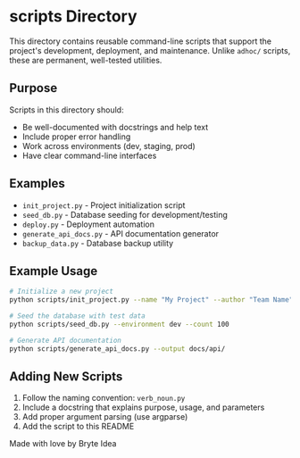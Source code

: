 # scripts Directory

This directory contains reusable command-line scripts that support the project's development, deployment, and maintenance. Unlike `adhoc/` scripts, these are permanent, well-tested utilities.

## Purpose
Scripts in this directory should:
- Be well-documented with docstrings and help text
- Include proper error handling
- Work across environments (dev, staging, prod)
- Have clear command-line interfaces

## Examples
- `init_project.py` - Project initialization script
- `seed_db.py` - Database seeding for development/testing
- `deploy.py` - Deployment automation
- `generate_api_docs.py` - API documentation generator
- `backup_data.py` - Database backup utility

## Example Usage

```bash
# Initialize a new project
python scripts/init_project.py --name "My Project" --author "Team Name" --ticket MP-001 --flavor flask

# Seed the database with test data
python scripts/seed_db.py --environment dev --count 100

# Generate API documentation
python scripts/generate_api_docs.py --output docs/api/
```

## Adding New Scripts
1. Follow the naming convention: `verb_noun.py`
2. Include a docstring that explains purpose, usage, and parameters
3. Add proper argument parsing (use argparse)
4. Add the script to this README

Made with love by Bryte Idea

